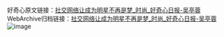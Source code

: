 好奇心原文链接：[社交网络让成为明星不再是梦_时尚_好奇心日报-吴亭蓉](https://www.qdaily.com/articles/1443.html)
WebArchive归档链接：[社交网络让成为明星不再是梦_时尚_好奇心日报-吴亭蓉](http://web.archive.org/web/20171018165521/http://www.qdaily.com/articles/1443.html)
![image](http://ww3.sinaimg.cn/large/007d5XDply1g3v4cv2mgkj30u04044qp)